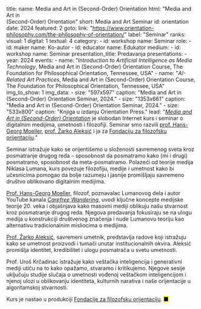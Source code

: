 title: 
    name: Media and Art in (Second-Order) Orientation
    html: "Media and Art in<br>(Second-Order) Orientation"
    short: Media and Art Seminar
id: orientation
date: 2024
featured: 2
goto:
    link: "https://www.orientation-philosophy.com/the-philosophy-of-orientation/"
    label: "Seminar"
ranks:
    visual: 1
    digital: 1
    textual: 4
category: 
    - id: workshop
      name: Seminar
role:
    - id: maker
      name: Ko-autor
    - id: educator
      name: Edukator
medium:
    - id: workshop
      name: Seminar
presentation_title: Predavanja
presentations:
    - year: 2024
      events:
        - name: "<em>Introduction to Artificial Intelligence as Media Technology</em>, Media and Art in (Second-Order) Orientation Course, The Foundation for Philosophical Orientation, Tennessee, USA"
        - name: "<em>AI-Related Art Practices</em>, Media and Art in (Second-Order) Orientation Course, The Foundation for Philosophical Orientation, Tennessee, USA"
img_to_show: 1
img_data:
    - size: "597x597"
      caption: "Media and Art in (Second-Order) Orientation Seminar, 2024."
    - size: "1353x661"
      caption: "Media and Art in (Second-Order) Orientation Seminar, 2024."
    - size: "533x800"
      caption: "Knjiga u izdanju Orientation Press."
lead: "<a href='https://www.orientation-philosophy.com/the-philosophy-of-orientation/' target='_blank'><em>Media and Art in (Second-Order) Orientation</em></a> je slobodan Internet kurs i seminar o digitalnim medijima, umetnosti i filozofiji. Seminar smo razvili <a href='https://fah.um.edu.mo/hans-georg-moeller/' target='_blank'>prof. Hans-Georg Moeller</a>, <a href='https://www.akbild.ac.at/en/university/Graduates/academy-studio-program/scholars/scholars-2020/zarko-aleksic-en' target='_blank'>prof. Žarko Aleksić</a> i ja za <a href='https://www.orientation-philosophy.com/' target='_blank'>Fondaciju za filozofsku orijentaciju</a>."

Seminar istražuje kako se orijentišemo u složenosti savremenog sveta kroz posmatranje drugog reda – sposobnost da posmatramo kako (mi i drugi) posmatramo, sposobnost da meta-posmatramo. Polazeći od teorije medija Niklasa Lumana, kurs povezuje filozofiju, medije i umetnost kako bi učesnicima pomogao da bolje razumeju i jasnije promišljaju savremeno društvo oblikovano digitalnim medijima.

<a href='https://fah.um.edu.mo/hans-georg-moeller/' target='_blank'>Prof. Hans-Georg Moeller</a>, filozof, poznavalac Lumanovog dela i autor YouTube kanala <a href='https://www.youtube.com/@carefreewandering' target='_blank'><em>Carefree Wandering</em></a>, uvodi ključne koncepte medijske teorije 20. veka i objašnjava kako masovni mediji oblikuju našu stvarnost kroz posmatranje drugog reda. Njegova predavanja fokusiraju se na ulogu medija u konstrukciji društvenog značenja i nude Lumanovu teoriju kao alternativu tradicionalnim misliocima o medijima.

<a href='https://www.akbild.ac.at/en/university/Graduates/academy-studio-program/scholars/scholars-2020/zarko-aleksic-en' target='_blank'>Prof. Žarko Aleksić</a>, savremeni umetnik, predstavlja radove koji istražuju kako se umetnost proizvodi i tumači unutar institucionalnih okvira. Aleksić promišlja identitet, kredibilitet i ulogu posmatrača u svetu umetnosti.

Prof. Uroš Krčadinac istražuje kako veštačka inteligencija i generativni mediji utiču na to kako opažamo, stvaramo i kritikujemo. Njegove sesije uključuju studije slučaja o umetnosti vođenoj veštačkom inteligencijom i njenoj ulozi u oblikovanju identiteta, kulturnih narativa i naše orijentacije u algoritamskoj stvarnosti.

Kurs je nastao u produkciji <a href='https://www.orientation-philosophy.com/' target='_blank'>Fondacije za filozofsku orijentaciju</a>. <mark>&#9632;</mark>